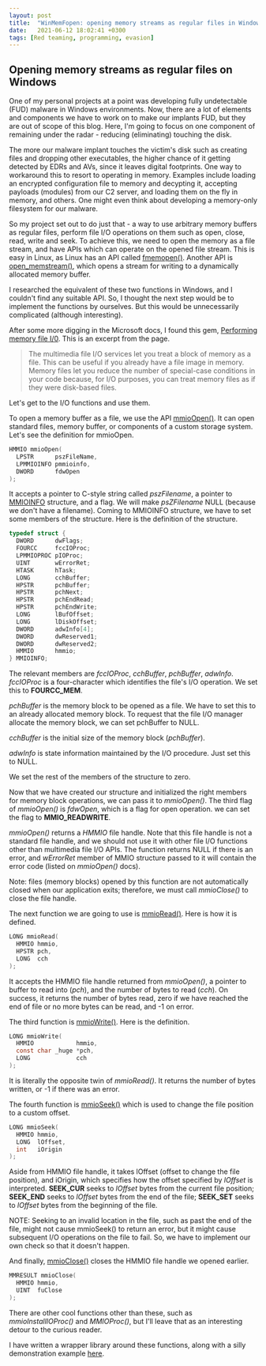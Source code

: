 ```yaml
---
layout: post
title:  "WinMemFopen: opening memory streams as regular files in Windows"
date:   2021-06-12 18:02:41 +0300
tags: [Red teaming, programming, evasion]  
---
```


## Opening memory streams as regular files on Windows

One of my personal projects at a point was developing fully undetectable (FUD) malware in Windows environments. Now, there are a lot of elements and components we have to work on to make our implants FUD, but they are out of scope of this blog. Here, I'm going to focus on one component of remaining under the radar - reducing (eliminating) touching the disk. 

The more our malware implant touches the victim's disk such as creating files and dropping other executables, the higher chance of it getting detected by EDRs and AVs, since it leaves digital footprints. One way to workaround this to resort to operating in memory. Examples include loading an encrypted configuration file to memory and decypting it, accepting payloads (modules) from our C2 server, and loading them on the fly in memory, and others. One might even think about developing a memory-only filesystem for our malware. 

So my project set out to do just that - a way to use arbitrary memory buffers as regular files, perform file I/O operations on them such as open, close, read, write and seek. To achieve this, we need to open the memory as a file stream, and have APIs which can operate on the opened file stream. This is easy in Linux, as Linux has an API called [fmemopen()](http://man7.org/linux/man-pages/man3/fmemopen.3.html). Another API is [open_memstream()](https://man7.org/linux/man-pages/man3/open_memstream.3.html), which opens a stream for writing to a dynamically allocated memory buffer. 

I researched the equivalent of these two functions in Windows, and I couldn't find any suitable API. So, I thought the next step would be to implement the functions by ourselves. But this would be unnecessarily complicated (although interesting). 

After some more digging in the Microsoft docs, I found this gem, [Performing memory file I/0](https://docs.microsoft.com/en-us/windows/win32/multimedia/performing-memory-file-i-o). This is an excerpt from the page. 

> The multimedia file I/O services let you treat a block of memory as a file. This can be useful if you already have a file image in memory. Memory files let you reduce the number of special-case conditions in your code because, for I/O purposes, you can treat memory files as if they were disk-based files. 

Let's get to the I/O functions and use them. 

To open a memory buffer as a file, we use the API [mmioOpen()](https://docs.microsoft.com/en-us/windows/win32/api/mmiscapi/nf-mmiscapi-mmioopen). It can open standard files, memory buffer, or components of a custom storage system. Let's see the definition for mmioOpen. 

```C
HMMIO mmioOpen(
  LPSTR      pszFileName,
  LPMMIOINFO pmmioinfo,
  DWORD      fdwOpen
);
```

It accepts a pointer to C-style string called *pszFilename*, a pointer to [MMIOINFO](https://docs.microsoft.com/en-us/previous-versions//dd757322(v=vs.85)) structure, and a flag. We will make *psZFilename* NULL (because we don't have a filename). Coming to MMIOINFO structure, we have to set some members of the structure. Here is the definition of the structure. 

```C 
typedef struct {
  DWORD      dwFlags;
  FOURCC     fccIOProc;
  LPMMIOPROC pIOProc;
  UINT       wErrorRet;
  HTASK      hTask;
  LONG       cchBuffer;
  HPSTR      pchBuffer;
  HPSTR      pchNext;
  HPSTR      pchEndRead;
  HPSTR      pchEndWrite;
  LONG       lBufOffset;
  LONG       lDiskOffset;
  DWORD      adwInfo[4];
  DWORD      dwReserved1;
  DWORD      dwReserved2;
  HMMIO      hmmio;
} MMIOINFO;
```

The relevant members are *fccIOProc*, *cchBuffer*, *pchBuffer*, *adwInfo*. *fccIOProc* is a four-character which identifies the file's I/O operation. We set this to **FOURCC_MEM**. 

*pchBuffer* is the memory block to be opened as a file. We have to set this to an already allocated memory block. To request that the file I/O manager allocate the memory block, we can set pchBuffer to NULL. 

*cchBuffer* is the initial size of the memory block (*pchBuffer*). 

*adwInfo* is state information maintained by the I/O procedure. Just set this to NULL. 

We set the rest of the members of the structure to zero. 

Now that we have created our structure and initialized the right members for memory block operations, we can pass it to *mmioOpen()*. The third flag of *mmioOpen()* is *fdwOpen*, which is a flag for open operation. we can set the flag to **MMIO_READWRITE**. 

*mmioOpen()* returns a *HMMIO* file handle. Note that this file handle is not a standard file handle, and we should not use it with other file I/O functions other than multimedia file I/O APIs. The function returns NULL if there is an error, and *wErrorRet* member of MMIO structure passed to it will contain the error code (listed on *mmioOpen()* docs). 

Note: files (memory blocks) opened by this function are not automatically closed when our application exits; therefore, we must call *mmioClose()* to close the file handle. 

The next function we are going to use is [mmioRead()](https://docs.microsoft.com/en-us/windows/win32/api/mmiscapi/nf-mmiscapi-mmioread). Here is how it is defined. 

```C
LONG mmioRead(
  HMMIO hmmio,
  HPSTR pch,
  LONG  cch
);
``` 

It accepts the HMMIO file handle returned from *mmioOpen()*, a pointer to buffer to read into (*pch*), and the number of bytes to read (*cch*). On success, it returns the number of bytes read, zero if we have reached the end of file or no more bytes can be read, and -1 on error. 

The third function is [mmioWrite()](https://docs.microsoft.com/en-us/windows/win32/api/mmiscapi/nf-mmiscapi-mmiowrite). Here is the definition. 

```C
LONG mmioWrite(
  HMMIO            hmmio,
  const char _huge *pch,
  LONG             cch
);
```

It is literally the opposite twin of *mmioRead()*. It returns the number of bytes written, or -1 if there was an error. 

The fourth function is [mmioSeek()](https://docs.microsoft.com/en-us/windows/win32/api/mmiscapi/nf-mmiscapi-mmioseek) which is used to change the file position to a custom offset.  

```C
LONG mmioSeek(
  HMMIO hmmio,
  LONG  lOffset,
  int   iOrigin
);
```

Aside from HMMIO file handle, it takes lOffset (offset to change the file position), and iOrigin, which specifies how the offset specified by *lOffset* is interpreted. **SEEK_CUR** seeks to *lOffset* bytes from the current file position; **SEEK_END** seeks to *lOffset* bytes from the end of the file; **SEEK_SET** seeks to *lOffset* bytes from the beginning of the file. 

NOTE: Seeking to an invalid location in the file, such as past the end of the file, might not cause mmioSeek() to return an error, but it might cause subsequent I/O operations on the file to fail. So, we have to implement our own check so that it doesn't happen. 

And finally, [mmioClose()](https://docs.microsoft.com/en-us/windows/win32/api/mmiscapi/nf-mmiscapi-mmioclose) closes the HMMIO file handle we opened earlier. 

```C
MMRESULT mmioClose(
  HMMIO hmmio,
  UINT  fuClose
);
```

There are other cool functions other than these, such as *mmioInstallIOProc()* and *MMIOProc()*, but I'll leave that as an interesting detour to the curious reader. 

I have written a wrapper library around these functions, along with a silly demonstration example [here](https://github.com/RoberaHaile/WinMemFopen). 
